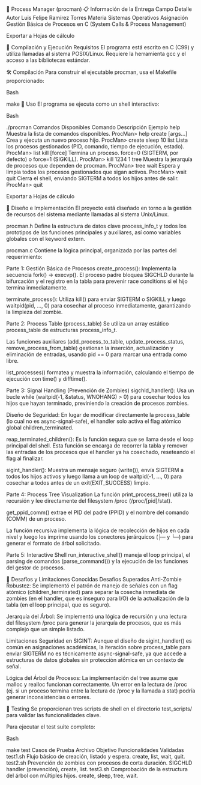 📂 Process Manager (procman)
📋 Información de la Entrega
Campo	Detalle
Autor	Luis Felipe Ramírez Torres
Materia	Sistemas Operativos
Asignación	Gestión Básica de Procesos en C (System Calls & Process Management)

Exportar a Hojas de cálculo

🚀 Compilación y Ejecución
Requisitos
El programa está escrito en C (C99) y utiliza llamadas al sistema POSIX/Linux. Requiere la herramienta gcc y el acceso a las bibliotecas estándar.

🛠️ Compilación
Para construir el ejecutable procman, usa el Makefile proporcionado:

Bash

make
🏃 Uso
El programa se ejecuta como un shell interactivo:

Bash

./procman
Comandos Disponibles
Comando	Descripción	Ejemplo
help	Muestra la lista de comandos disponibles.	ProcMan> help
create <cmd> [args...]	Crea y ejecuta un nuevo proceso hijo.	ProcMan> create sleep 10
list	Lista los procesos gestionados (PID, comando, tiempo de ejecución, estado).	ProcMan> list
kill <pid> [force]	Termina un proceso. force=0 (SIGTERM, por defecto) o force=1 (SIGKILL).	ProcMan> kill 1234 1
tree	Muestra la jerarquía de procesos que dependen de procman.	ProcMan> tree
wait	Espera y limpia todos los procesos gestionados que sigan activos.	ProcMan> wait
quit	Cierra el shell, enviando SIGTERM a todos los hijos antes de salir.	ProcMan> quit

Exportar a Hojas de cálculo

🧠 Diseño e Implementación
El proyecto está diseñado en torno a la gestión de recursos del sistema mediante llamadas al sistema Unix/Linux.

procman.h
Define la estructura de datos clave process_info_t y todos los prototipos de las funciones principales y auxiliares, así como variables globales con el keyword extern.

procman.c
Contiene la lógica principal, organizada por las partes del requerimiento:

Parte 1: Gestión Básica de Procesos
create_process(): Implementa la secuencia fork() -> execvp(). El proceso padre bloquea SIGCHLD durante la bifurcación y el registro en la tabla para prevenir race conditions si el hijo termina inmediatamente.

terminate_process(): Utiliza kill() para enviar SIGTERM o SIGKILL y luego waitpid(pid, ..., 0) para cosechar al proceso inmediatamente, garantizando la limpieza del zombie.

Parte 2: Process Table (process_table)
Se utiliza un array estático process_table de estructuras process_info_t.

Las funciones auxiliares (add_process_to_table, update_process_status, remove_process_from_table) gestionan la inserción, actualización y eliminación de entradas, usando pid == 0 para marcar una entrada como libre.

list_processes() formatea y muestra la información, calculando el tiempo de ejecución con time() y difftime().

Parte 3: Signal Handling (Prevención de Zombies)
sigchld_handler(): Usa un bucle while (waitpid(-1, &status, WNOHANG) > 0) para cosechar todos los hijos que hayan terminado, previniendo la creación de procesos zombies.

Diseño de Seguridad: En lugar de modificar directamente la process_table (lo cual no es async-signal-safe), el handler solo activa el flag atómico global children_terminated.

reap_terminated_children(): Es la función segura que se llama desde el loop principal del shell. Esta función se encarga de recorrer la tabla y remover las entradas de los procesos que el handler ya ha cosechado, reseteando el flag al finalizar.

sigint_handler(): Muestra un mensaje seguro (write()), envía SIGTERM a todos los hijos activos y luego llama a un loop de waitpid(-1, ..., 0) para cosechar a todos antes de un exit(EXIT_SUCCESS) limpio.

Parte 4: Process Tree Visualization
La función print_process_tree() utiliza la recursión y lee directamente del filesystem /proc (/proc/[pid]/stat).

get_ppid_comm() extrae el PID del padre (PPID) y el nombre del comando (COMM) de un proceso.

La función recursiva implementa la lógica de recolección de hijos en cada nivel y luego los imprime usando los conectores jerárquicos (├─ y └─) para generar el formato de árbol solicitado.

Parte 5: Interactive Shell
run_interactive_shell() maneja el loop principal, el parsing de comandos (parse_command()) y la ejecución de las funciones del gestor de procesos.

🚧 Desafíos y Limitaciones Conocidas
Desafíos Superados
Anti-Zombie Robustez: Se implementó el patrón de manejo de señales con un flag atómico (children_terminated) para separar la cosecha inmediata de zombies (en el handler, que es inseguro para I/O) de la actualización de la tabla (en el loop principal, que es seguro).

Jerarquía del Árbol: Se implementó una lógica de recursión y una lectura del filesystem /proc para generar la jerarquía de procesos, que es más complejo que un simple listado.

Limitaciones
Seguridad en SIGINT: Aunque el diseño de sigint_handler() es común en asignaciones académicas, la iteración sobre process_table para enviar SIGTERM no es técnicamente async-signal-safe, ya que accede a estructuras de datos globales sin protección atómica en un contexto de señal.

Lógica del Árbol de Procesos: La implementación del tree asume que malloc y realloc funcionan correctamente. Un error en la lectura de /proc (ej. si un proceso termina entre la lectura de /proc y la llamada a stat) podría generar inconsistencias o errores.

🧪 Testing
Se proporcionan tres scripts de shell en el directorio test_scripts/ para validar las funcionalidades clave.

Para ejecutar el test suite completo:

Bash

make test
Casos de Prueba
Archivo	Objetivo	Funcionalidades Validadas
test1.sh	Flujo básico de creación, listado y espera.	create, list, wait, quit.
test2.sh	Prevención de zombies con procesos de corta duración.	SIGCHLD handler (prevención), create, list.
test3.sh	Comprobación de la estructura del árbol con múltiples hijos.	create, sleep, tree, wait.
